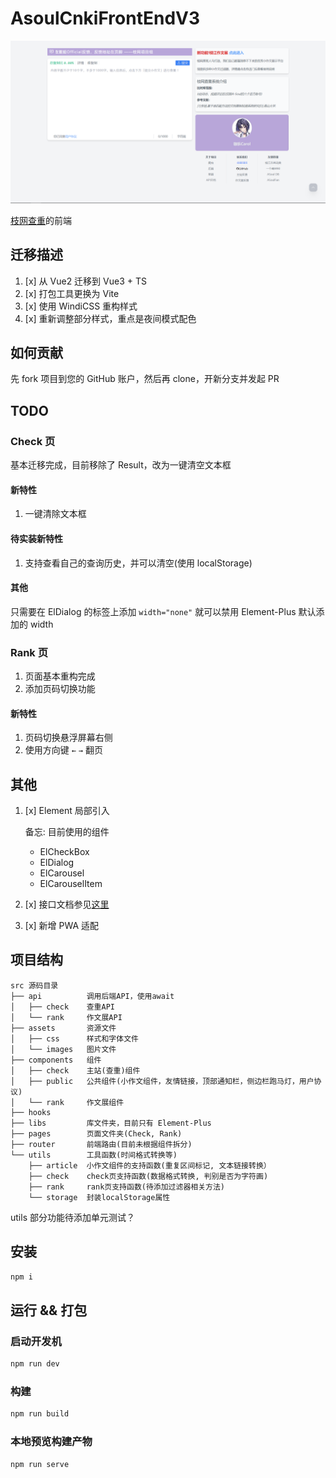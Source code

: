 # AsoulCnkiFrontEndV3

![index](markdown/index.png)

[枝网查重](https://asoulcnki.asia)的前端


## 迁移描述

1. [x] 从 Vue2 迁移到 Vue3 + TS
2. [x] 打包工具更换为 Vite
3. [x] 使用 WindiCSS 重构样式
4. [x] 重新调整部分样式，重点是夜间模式配色

## 如何贡献

先 fork 项目到您的 GitHub 账户，然后再 clone，开新分支并发起 PR

## TODO

### Check 页

基本迁移完成，目前移除了 Result，改为一键清空文本框

#### 新特性

1. 一键清除文本框

#### 待实装新特性

1. 支持查看自己的查询历史，并可以清空(使用 localStorage)

#### 其他

只需要在 ElDialog 的标签上添加 `width="none"` 就可以禁用 Element-Plus 默认添加的 width

### Rank 页

1. 页面基本重构完成
2. 添加页码切换功能

#### 新特性

1. 页码切换悬浮屏幕右侧
2. 使用方向键 `←` `→` 翻页

## 其他

1. [x] Element 局部引入

   备忘: 目前使用的组件

   - ElCheckBox
   - ElDialog
   - ElCarousel
   - ElCarouselItem

2. [x] 接口文档参见[这里](https://github.com/ASoulCnki/.github/tree/master/api)

3. [x] 新增 PWA 适配

## 项目结构

```
src 源码目录
├── api          调用后端API，使用await
│   ├── check    查重API
│   └── rank     作文展API
├── assets       资源文件
│   ├── css      样式和字体文件
│   └── images   图片文件
├── components   组件
│   ├── check    主站(查重)组件
│   ├── public   公共组件(小作文组件，友情链接，顶部通知栏，侧边栏跑马灯，用户协议)
│   └── rank     作文展组件
├── hooks
├── libs         库文件夹，目前只有 Element-Plus
├── pages        页面文件夹(Check, Rank)
├── router       前端路由(目前未根据组件拆分)
└── utils        工具函数(时间格式转换等)
    ├── article  小作文组件的支持函数(重复区间标记, 文本链接转换）
    ├── check    check页支持函数(数据格式转换, 判别是否为字符画)
    ├── rank     rank页支持函数(待添加过滤器相关方法)
    └── storage  封装localStorage属性
```

utils 部分功能待添加单元测试？

## 安装

```bash
npm i
```

## 运行 && 打包

### 启动开发机

```bash
npm run dev
```

### 构建

```bash
npm run build
```

### 本地预览构建产物

```bash
npm run serve
```

